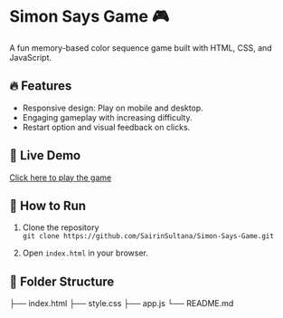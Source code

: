 # Simon Says Game 🎮

A fun memory-based color sequence game built with HTML, CSS, and JavaScript.

## 🔥 Features

- Responsive design: Play on mobile and desktop.
- Engaging gameplay with increasing difficulty.
- Restart option and visual feedback on clicks.

## 📱 Live Demo

[Click here to play the game](https://sairinsultana.github.io/Simon-Says-Game/) <!-- update this if you host later -->

## 🚀 How to Run

1. Clone the repository  
   `git clone https://github.com/SairinSultana/Simon-Says-Game.git`

2. Open `index.html` in your browser.

## 📁 Folder Structure

├── index.html
├── style.css
├── app.js
└── README.md

